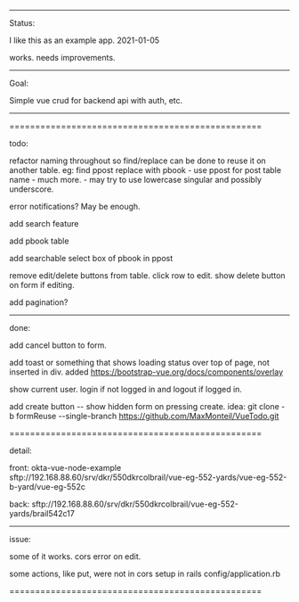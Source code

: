 _____________

Status:

I like this as an example app. 2021-01-05

works.
needs improvements.

_____________



Goal:

Simple vue crud for backend api with auth, etc.

_____________

=================================================

todo:

refactor naming throughout so find/replace can be done to reuse it on another table. eg: find ppost replace with pbook
    - use ppost for post table name
    - much more.
    - may try to use lowercase singular and possibly underscore.

error notifications? May be enough.

add search feature

add pbook table

add searchable select box of pbook in ppost


remove edit/delete buttons from table. click row to edit. show delete button on form if editing.

add pagination?

_____________


done:


add cancel button to form.

add toast or something that shows loading status over top of page, not inserted in div.
    added https://bootstrap-vue.org/docs/components/overlay

show current user. login if not logged in and logout if logged in.

add create button --  show hidden form on pressing create.
    idea: git clone -b formReuse --single-branch https://github.com/MaxMonteil/VueTodo.git
    

=================================================


detail:

front:
okta-vue-node-example
sftp://192.168.88.60/srv/dkr/550dkrcolbrail/vue-eg-552-yards/vue-eg-552-b-yard/vue-eg-552c

back:
sftp://192.168.88.60/srv/dkr/550dkrcolbrail/vue-eg-552-yards/brail542c17


_____________


issue:


some of it works.
cors error on edit.

some actions, like put, were not in cors setup in rails config/application.rb



=================================================
